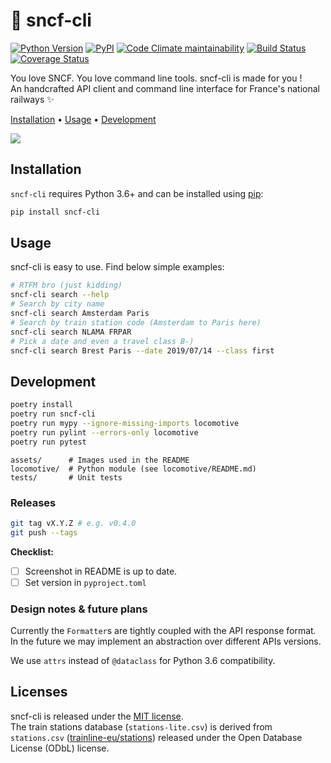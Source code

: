 # :train2: sncf-cli

[![Python Version](https://img.shields.io/badge/python-3.6+-blue.svg?style=flat)](https://www.python.org/downloads/)
[![PyPI](https://img.shields.io/pypi/v/sncf-cli.svg)](https://pypi.org/project/sncf-cli/)
[![Code Climate maintainability](https://img.shields.io/codeclimate/maintainability/yafeunteun/sncf-cli.svg)](https://codeclimate.com/github/yafeunteun/sncf-cli/maintainability)
[![Build Status](https://github.com/maxmouchet/HMMBase.jl/workflows/CI/badge.svg)](https://github.com/maxmouchet/HMMBase.jl/actions)
[![Coverage Status](https://coveralls.io/repos/github/yafeunteun/sncf-cli/badge.svg?branch=master&service=github)](https://coveralls.io/github/yafeunteun/sncf-cli?branch=master)

You love SNCF. You love command line tools. sncf-cli is made for you !  
An handcrafted API client and command line interface for France's national railways :sparkles:

<a href="#installation">Installation</a> •
<a href="#usage">Usage</a> •
<a href="#development">Development</a>

<img src="https://raw.githubusercontent.com/yafeunteun/sncf-cli/master/assets/carbon.png">

## Installation

`sncf-cli` requires Python 3.6+ and can be installed using [pip](https://pip.pypa.io/en/stable/):

```bash
pip install sncf-cli
```

## Usage

sncf-cli is easy to use. Find below simple examples:

```bash
# RTFM bro (just kidding)
sncf-cli search --help
# Search by city name
sncf-cli search Amsterdam Paris
# Search by train station code (Amsterdam to Paris here)
sncf-cli search NLAMA FRPAR
# Pick a date and even a travel class B-)
sncf-cli search Brest Paris --date 2019/07/14 --class first 
```

## Development

```bash
poetry install
poetry run sncf-cli
poetry run mypy --ignore-missing-imports locomotive
poetry run pylint --errors-only locomotive
poetry run pytest
```

```
assets/      # Images used in the README
locomotive/  # Python module (see locomotive/README.md)
tests/       # Unit tests
```

### Releases

```bash
git tag vX.Y.Z # e.g. v0.4.0
git push --tags
```

**Checklist:**

- [ ] Screenshot in README is up to date.
- [ ] Set version in `pyproject.toml`

### Design notes & future plans

Currently the `Formatter`s are tightly coupled with the API response format. In the future we may implement an abstraction over different APIs versions.

We use `attrs` instead of `@dataclass` for Python 3.6 compatibility.

## Licenses

sncf-cli is released under the [MIT license](https://github.com/yafeunteun/sncf-cli/blob/master/LICENSE).  
The train stations database (`stations-lite.csv`) is derived from `stations.csv` ([trainline-eu/stations](https://github.com/trainline-eu/stations)) released under the Open Database License (ODbL) license.
